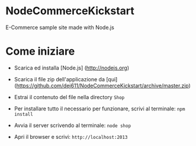 NodeCommerceKickstart
=====================

E-Commerce sample site made with Node.js

# Come iniziare

* Scarica ed installa [Node.js] (http://nodejs.org)

* Scarica il file zip dell'applicazione da [qui] (https://github.com/dej611/NodeCommerceKickstart/archive/master.zip)

* Estrai il contenuto del file nella directory `Shop`

* Per installare tutto il necessario per funzionare, scrivi al terminale:
  ```npm install```

* Avvia il server scrivendo al terminale:
  ```node shop```

* Apri il browser e scrivi:
  ```http://localhost:2013```

